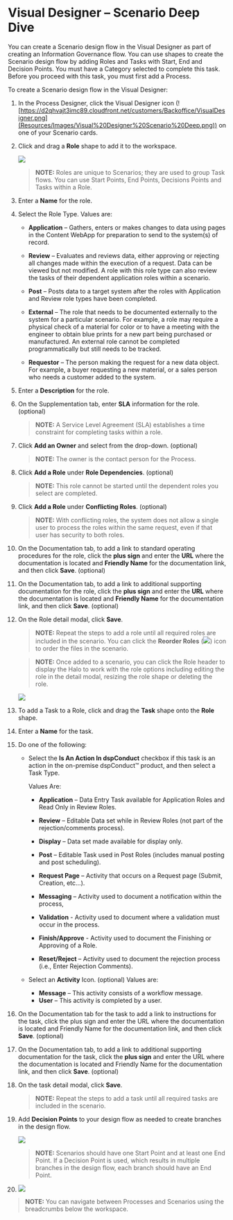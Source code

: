 # Visual Designer – Scenario Deep Dive

You can create a Scenario design flow in the Visual Designer as part of
creating an Information Governance flow. You can use shapes to create
the Scenario design flow by adding Roles and Tasks with Start, End and
Decision Points. You must have a Category selected to complete this
task. Before you proceed with this task, you must first add a Process.

To create a Scenario design flow in the Visual Designer:

1.  In the Process Designer, click the Visual Designer icon
    (![https://d2qhvajt3imc89.cloudfront.net/customers/Backoffice/VisualDesigner.png](Resources/Images/Visual%20Designer%20Scenario%20Deep.png))
    on one of your Scenario cards.

2.  Click and drag a **Role** shape to add it to the workspace.
    
    ![](Resources/Images/Drag%20Role%20to%20Scenario%20400x189.gif)
    
    >**NOTE:** Roles are unique to Scenarios; they are used to group Task
    flows. You can use Start Points, End Points, Decisions Points and
    Tasks within a Role.

3.  Enter a **Name** for the role.

4.  Select the Role Type. Values are:
    
      - **Application** – Gathers, enters or makes changes to data using
        pages in the Content WebApp for preparation to send to the
        system(s) of record.
    
      - **Review** – Evaluates and reviews data, either approving or
        rejecting all changes made within the execution of a request.
        Data can be viewed but not modified. A role with this role type
        can also review the tasks of their dependent application roles
        within a scenario.
    
      - **Post** – Posts data to a target system after the roles with
        Application and Review role types have been completed.
    
      - **External** – The role that needs to be documented externally
        to the system for a particular scenario. For example, a role may
        require a physical check of a material for color or to have a
        meeting with the engineer to obtain blue prints for a new part
        being purchased or manufactured. An external role cannot be
        completed programmatically but still needs to be tracked.
    
      - **Requestor** – The person making the request for a new data
        object. For example, a buyer requesting a new material, or a
        sales person who needs a customer added to the system.

5.  Enter a **Description** for the role.

6.  On the Supplementation tab, enter **SLA** information for the role.
    (optional)
    
    >**NOTE:** A Service Level Agreement (SLA) establishes a time
    constraint for completing tasks within a role.

7.  Click **Add an Owner** and select from the drop-down. (optional)
    
    >**NOTE:** The owner is the contact person for the Process.

8.  Click **Add a Role** under **Role Dependencies**. (optional)
    
    >**NOTE:** This role cannot be started until the dependent roles you
    select are completed.

9.  Click **Add a Role** under **Conflicting Roles**. (optional)
    
    >**NOTE:** With conflicting roles, the system does not allow a single
    user to process the roles within the same request, even if that user
    has security to both roles.

10. On the Documentation tab, to add a link to standard operating
    procedures for the role, click the **plus sign** and enter the
    **URL** where the documentation is located and **Friendly Name** for
    the documentation link, and then click **Save**. (optional)

11. On the Documentation tab, to add a link to additional supporting
    documentation for the role, click the **plus sign** and enter the
    **URL** where the documentation is located and **Friendly Name** for
    the documentation link, and then click **Save**. (optional)

12. On the Role detail modal, click **Save**.
    
    >**NOTE:** Repeat the steps to add a role until all required roles
    are included in the scenario. You can click the **Reorder Roles**
    (![](Resources/Images/ReorderRoles.png)) icon to order the files in
    the scenario.
    
    >**NOTE:** Once added to a scenario, you can click the Role header to
    display the Halo to work with the role options including editing the
    role in the detail modal, resizing the role shape or deleting the
    role.
    
    ![](Resources/Images/Role%20Halo%20400x184.gif)

13. To add a Task to a Role, click and drag the **Task** shape onto the
    **Role** shape.

14. Enter a **Name** for the task.

15. Do one of the following:
    
      - Select the **Is An Action In dspConduct** checkbox if this task
        is an action in the on-premise dspConduct™ product, and then
        select a Task Type.
        
        Values Are:
        
          - **Application** – Data Entry Task available for Application
            Roles and Read Only in Review Roles.
        
          - **Review** – Editable Data set while in Review Roles (not
            part of the rejection/comments process).
        
          - **Display** – Data set made available for display only.
        
          - **Post** – Editable Task used in Post Roles (includes manual
            posting and post scheduling).
        
          - **Request Page** – Activity that occurs on a Request page
            (Submit, Creation, etc...).
        
          - **Messaging** – Activity used to document a notification
            within the process,
        
          - **Validation** - Activity used to document where a
            validation must occur in the process.
        
          - **Finish/Approve** - Activity used to document the Finishing
            or Approving of a Role.
        
          - **Reset/Reject** – Activity used to document the rejection
            process (i.e., Enter Rejection Comments).
    
      - Select an **Activity** Icon. (optional) Values are:
        
          - **Message** – This activity consists of a workflow message.
          - **User** – This activity is completed by a user.

16. On the Documentation tab for the task to add a link to instructions
    for the task, click the plus sign and enter the URL where the
    documentation is located and Friendly Name for the documentation
    link, and then click **Save**. (optional)

17. On the Documentation tab, to add a link to additional supporting
    documentation for the task, click the **plus sign** and enter the
    URL where the documentation is located and Friendly Name for the
    documentation link, and then click **Save**. (optional)

18. On the task detail modal, click **Save**.
    
    >**NOTE:** Repeat the steps to add a task until all required tasks
    are included in the scenario.

19. Add **Decision Points** to your design flow as needed to create
    branches in the design flow.
    
    ![](Resources/Images/Scenario%20Start%20End%20400x191.gif)
    
    >**NOTE:** Scenarios should have one Start Point and at least one End
    Point. If a Decision Point is used, which results in multiple
    branches in the design flow, each branch should have an End Point.

20. ![](Resources/Images/Scenario%20Decision%20350%20x%20165.gif)

>**NOTE:** You can navigate between Processes and Scenarios using the
breadcrumbs below the workspace.
